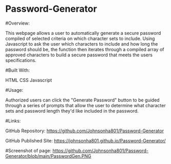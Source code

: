 # Password-Generator
#Overview:

This webpage allows a user to automatically generate a secure password compiled of selected criteria on which character sets to include. Using Javascript to ask the user which characters to include and how long the password should be, the function then iterates through a compiled array of approved characters to build a secure password that meets the users specifications.

#Built With:

HTML
CSS
Javascript

#Usage:

Authorized users can click the "Generate Password" button to be guided through a series of prompts that allow the user to determine what character sets and password length they'd like included in the password.

#Links:

GitHub Repository: https://github.com/Johnsonha801/Password-Generator

GitHub Published Site: https://johnsonha801.github.io/Password-Generator/

#Screenshot of page:
https://github.com/Johnsonha801/Password-Generator/blob/main/PasswordGen.PNG